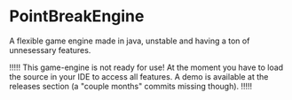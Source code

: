 # PointBreakEngine
A flexible game engine made in java, unstable and having a ton of unnesessary features.




!!!!!
This game-engine is not ready for use! At the moment you have to load the source in your IDE to access all features.
A demo is available at the releases section (a "couple months" commits missing though).
!!!!!
